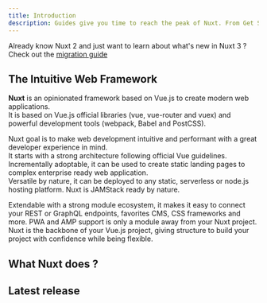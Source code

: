 ```yaml
---
title: Introduction
description: Guides give you time to reach the peak of Nuxt. From Get Started to mastering the API References, guides will bring you to the top.
---
```


<alert type="info">

Already know Nuxt 2 and just want to learn about what's new in Nuxt 3 ? Check out the [migration guide](/docs/2.x/internals-glossary/context#redirect)

</alert>

## The Intuitive Web Framework

**Nuxt** is an opinionated framework based on Vue.js to create modern web applications.  
It is based on Vue.js official libraries (vue, vue-router and vuex) and powerful development tools (webpack, Babel and PostCSS).

Nuxt goal is to make web development intuitive and performant with a great developer experience in mind.  
It starts with a strong architecture following official Vue guidelines. Incrementally adoptable, it can be used to create static landing pages to complex enterprise ready web application.  
Versatile by nature, it can be deployed to any static, serverless or node.js hosting platform. Nuxt is JAMStack ready by nature.

<content-video-banner></content-video-banner>

Extendable with a strong module ecosystem, it makes it easy to connect your REST or GraphQL endpoints, favorites CMS, CSS frameworks and more. PWA and AMP support is only a module away from your Nuxt project.  
Nuxt is the backbone of your Vue.js project, giving structure to build your project with confidence while being flexible.

## What Nuxt does ?

<content-feature-cards></content-feature-cards>

## Latest release

<content-releases-intro></content-releases-intro>
